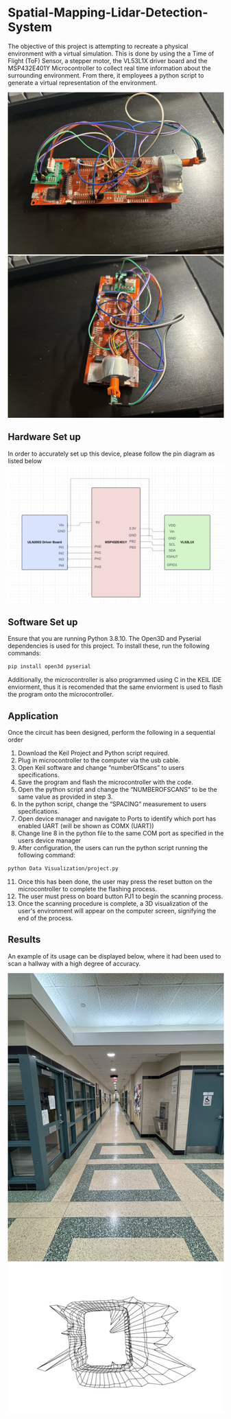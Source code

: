 # Spatial-Mapping-Lidar-Detection-System

The objective of this project is attempting to recreate a physical environment with a virtual simulation. This is done by using the a Time of Flight (ToF) Sensor, a stepper motor, the VL53L1X driver board and the MSP432E401Y Microcontroller to collect real time information about the surrounding environment. From there, it employees a python script to generate a virtual representation of the environment. 

![Image](Assets/MicroController_Config_1.jpg)
![Image](Assets/MicroController_Config_2.jpg)


## Hardware Set up
In order to accurately set up this device, please follow the pin diagram as listed below
![Image](Assets/Pin_Out_Diagram.png)

## Software Set up
Ensure that you are running Python 3.8.10. The Open3D and Pyserial dependencies is used for this project. To install these, run the following commands:

```bash
pip install open3d pyserial
```

Additionally, the microcontroller is also programmed using C in the KEIL IDE enviorment, thus it is recomended that the same enviorment is used to flash the program onto the microcontroller. 

## Application
Once the circuit has been designed, perform the following in a sequential order
1. Download the Keil Project and Python script required.
2. Plug in microcontroller to the computer via the usb cable.
3. Open Keil software and change “numberOfScans” to users specifications.
4. Save the program and flash the microcontroller with the code.
5. Open the python script and change the “NUMBEROFSCANS” to be the same value as provided in step 3.
6. In the python script, change the “SPACING” measurement to users specifications.
7. Open device manager and navigate to Ports to identify which port has enabled UART (will be shown as COMX (UART))
8. Change line 8 in the python file to the same COM port as specified in the users device manager
9. After configuration, the users can run the python script running the following command:

```bash
python Data Visualization/project.py
```
    
11. Once this has been done, the user may press the reset button on the microcontroller to complete the flashing process.
12. The user must press on board button PJ1 to begin the scanning process.
13. Once the scanning procedure is complete, a 3D visualization of the user's environment will appear on the computer screen, signifying the end of the process. 

## Results
An example of its usage can be displayed below, where it had been used to scan a hallway with a high degree of accuracy. 

![Scanning Location](Assets/Hallway.jpg)
![Hallway Scan](Assets/Hallway_Scan.png)
